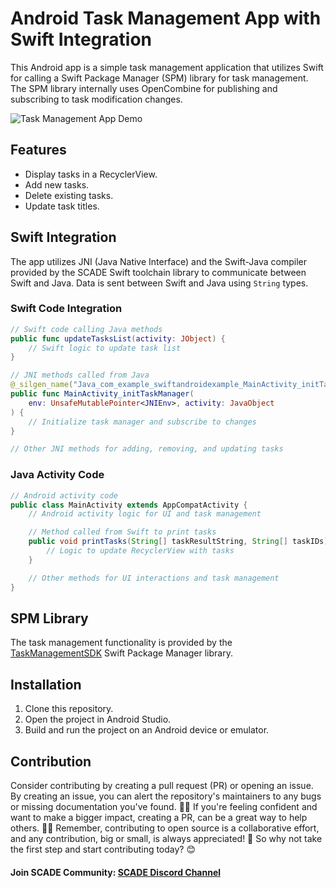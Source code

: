 # Android Task Management App with Swift Integration

This Android app is a simple task management application that utilizes Swift for calling a Swift Package Manager (SPM) library for task management. The SPM library internally uses OpenCombine for publishing and subscribing to task modification changes.

![Task Management App Demo](images/app.gif)


## Features

- Display tasks in a RecyclerView.
- Add new tasks.
- Delete existing tasks.
- Update task titles.

## Swift Integration

The app utilizes JNI (Java Native Interface) and the Swift-Java compiler provided by the SCADE Swift toolchain library to communicate between Swift and Java. Data is sent between Swift and Java using `String` types.

### Swift Code Integration

```swift
// Swift code calling Java methods
public func updateTasksList(activity: JObject) {
    // Swift logic to update task list
}

// JNI methods called from Java
@_silgen_name("Java_com_example_swiftandroidexample_MainActivity_initTaskManager")
public func MainActivity_initTaskManager(
    env: UnsafeMutablePointer<JNIEnv>, activity: JavaObject
) {
    // Initialize task manager and subscribe to changes
}

// Other JNI methods for adding, removing, and updating tasks
```

### Java Activity Code

```java
// Android activity code
public class MainActivity extends AppCompatActivity {
    // Android activity logic for UI and task management

    // Method called from Swift to print tasks
    public void printTasks(String[] taskResultString, String[] taskIDs) {
        // Logic to update RecyclerView with tasks
    }

    // Other methods for UI interactions and task management
}
```

## SPM Library

The task management functionality is provided by the [TaskManagementSDK](https://github.com/6vedant/TaskManagementSDK) Swift Package Manager library.

## Installation

1. Clone this repository.
2. Open the project in Android Studio.
3. Build and run the project on an Android device or emulator.

## Contribution

<p>Consider contributing by creating a pull request (PR) or opening an issue. By creating an issue, you can alert the repository's maintainers to any bugs or missing documentation you've found. 🐛📝 If you're feeling confident and want to make a bigger impact, creating a PR, can be a great way to help others. 📖💡 Remember, contributing to open source is a collaborative effort, and any contribution, big or small, is always appreciated! 🙌 So why not take the first step and start contributing today? 😊</p>

#### Join SCADE Community: [SCADE Discord Channel](https://discord.gg/6PRedqCK)


